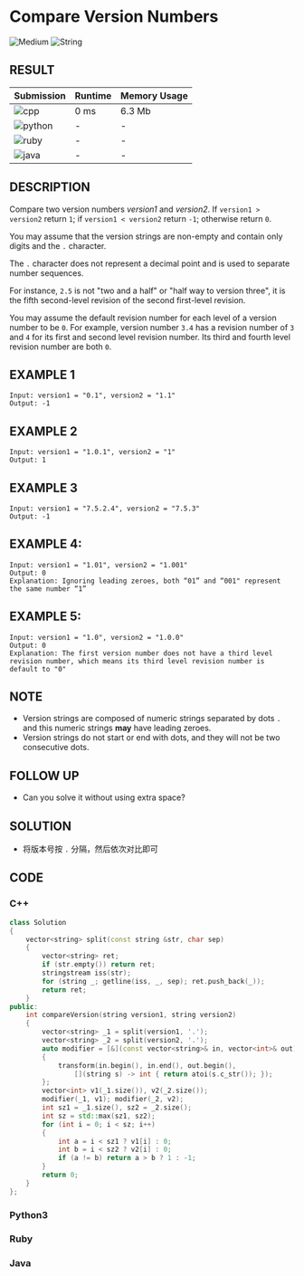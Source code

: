 # Compare Version Numbers

![Medium](https://img.shields.io/badge/-Medium-f0ad4e.svg) ![String](https://img.shields.io/badge/字符串-String-007ec6.svg)

## RESULT

| Submission                                                        | Runtime | Memory Usage |
| ----------------------------------------------------------------- | ------- | ------------ |
| ![cpp](https://img.shields.io/badge/leetcode165-cpp-f34b7d.svg)   | 0 ms    | 6.3 Mb       |
| ![python](https://img.shields.io/badge/leetcode165-py-3572A5.svg) | -       | -            |
| ![ruby](https://img.shields.io/badge/leetcode165-rb-701516.svg)   | -       | -            |
| ![java](https://img.shields.io/badge/leetcode165-java-b07219.svg) | -       | -            |

## DESCRIPTION

Compare two version numbers *version1* and *version2*.
If `version1 > version2` return `1`; if `version1 < version2` return `-1`; otherwise return `0`.

You may assume that the version strings are non-empty and contain only digits and the `.` character.

The `.` character does not represent a decimal point and is used to separate number sequences.

For instance, `2.5` is not "two and a half" or "half way to version three", it is the fifth second-level revision of the second first-level revision.

You may assume the default revision number for each level of a version number to be `0`. For example, version number `3.4` has a revision number of `3` and `4` for its first and second level revision number. Its third and fourth level revision number are both `0`.

## EXAMPLE 1

```plain
Input: version1 = "0.1", version2 = "1.1"
Output: -1
```

## EXAMPLE 2

```plain
Input: version1 = "1.0.1", version2 = "1"
Output: 1
```

## EXAMPLE 3

```plain
Input: version1 = "7.5.2.4", version2 = "7.5.3"
Output: -1
```


## EXAMPLE 4:

```
Input: version1 = "1.01", version2 = "1.001"
Output: 0
Explanation: Ignoring leading zeroes, both “01” and “001" represent the same number “1”
```


## EXAMPLE 5:

```
Input: version1 = "1.0", version2 = "1.0.0"
Output: 0
Explanation: The first version number does not have a third level revision number, which means its third level revision number is default to "0"
```

## NOTE

* Version strings are composed of numeric strings separated by dots `.` and this numeric strings **may** have leading zeroes.
* Version strings do not start or end with dots, and they will not be two consecutive dots.

## FOLLOW UP

* Can you solve it without using extra space?


## SOLUTION

* 将版本号按 `.` 分隔，然后依次对比即可

## CODE

### C++

```cpp
class Solution
{
    vector<string> split(const string &str, char sep)
    {
        vector<string> ret;
        if (str.empty()) return ret;
        stringstream iss(str);
        for (string _; getline(iss, _, sep); ret.push_back(_));
        return ret;
    }
public:
    int compareVersion(string version1, string version2)
    {
        vector<string> _1 = split(version1, '.');
        vector<string> _2 = split(version2, '.');
        auto modifier = [&](const vector<string>& in, vector<int>& out) -> void
        {
            transform(in.begin(), in.end(), out.begin(),
                [](string s) -> int { return atoi(s.c_str()); });
        };
        vector<int> v1(_1.size()), v2(_2.size());
        modifier(_1, v1); modifier(_2, v2);
        int sz1 = _1.size(), sz2 = _2.size();
        int sz = std::max(sz1, sz2);
        for (int i = 0; i < sz; i++)
        {
            int a = i < sz1 ? v1[i] : 0;
            int b = i < sz2 ? v2[i] : 0;
            if (a != b) return a > b ? 1 : -1;
        }
        return 0;
    }
};
```

### Python3


### Ruby


### Java

